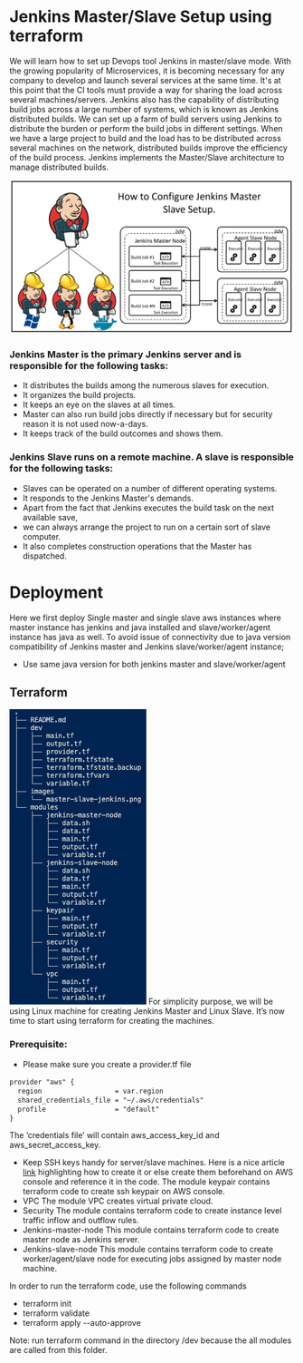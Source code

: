 # Jenkins Master/Slave Setup using terraform

We will learn how to set up Devops tool Jenkins in master/slave mode. With the growing popularity of Microservices, it is becoming necessary for any company to develop and launch several services at the same time. It's at this point that the CI tools must provide a way for sharing the load across several machines/servers. Jenkins also has the capability of distributing build jobs across a large number of systems, which is known as Jenkins distributed builds. We can set up a farm of build servers using Jenkins to distribute the burden or perform the build jobs in different settings. When we have a large project to build and the load has to be distributed across several machines on the network, distributed builds improve the efficiency of the build process. Jenkins implements the Master/Slave architecture to manage distributed builds.

![Logo](images/master-slave-jenkins.png)

### Jenkins Master is the primary Jenkins server and is responsible for the following tasks:

- It distributes the builds among the numerous slaves for execution.
- It organizes the build projects.
- It keeps an eye on the slaves at all times.
- Master can also run build jobs directly if necessary but for security reason it is not used now-a-days.
- It keeps track of the build outcomes and shows them.

### Jenkins Slave runs on a remote machine. A slave is responsible for the following tasks:

- Slaves can be operated on a number of different operating systems.
- It responds to the Jenkins Master's demands.
- Apart from the fact that Jenkins executes the build task on the next available save,
- we can always arrange the project to run on a certain sort of slave computer.
- It also completes construction operations that the Master has dispatched.

# Deployment

Here we first deploy Single master and single slave aws instances where master instance has jenkins and java installed and slave/worker/agent instance has java as well. To avoid issue of connectivity due to java version compatibility of Jenkins master and Jenkins slave/worker/agent instance;

- Use same java version for both jenkins master and slave/worker/agent

## Terraform

![Logo](images/project_outline.png)
For simplicity purpose, we will be using Linux machine for creating Jenkins Master and Linux Slave. It’s now time to start using terraform for creating the machines.

### Prerequisite:

- Please make sure you create a provider.tf file

```
provider "aws" {
  region                  = var.region
  shared_credentials_file = "~/.aws/credentials"
  profile                 = "default"
}
```

The ‘credentials file’ will contain aws_access_key_id and aws_secret_access_key.

- Keep SSH keys handy for server/slave machines. Here is a nice article [link](https://www.digitalocean.com/community/tutorials/how-to-set-up-ssh-keys-2) highlighting how to create it or else create them beforehand on AWS console and reference it in the code.
  The module keypair contains terraform code to create ssh keypair on AWS console.
- VPC
  The module VPC creates virtual private cloud.
- Security
  The module contains terraform code to create instance level traffic inflow and outflow rules.
- Jenkins-master-node
  This module contains terraform code to create master node as Jenkins server.
- Jenkins-slave-node
  This module contains terraform code to create worker/agent/slave node for executing jobs assigned by master node machine.

In order to run the terraform code, use the following commands

- terraform init
- terraform validate
- terraform apply --auto-approve

Note: run terraform command in the directory /dev because the all modules are called from this folder.
